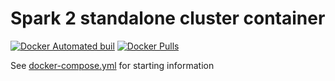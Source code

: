 Spark 2 standalone cluster container
====================================

[![Docker Automated buil](https://img.shields.io/docker/automated/jrottenberg/ffmpeg.svg)](https://hub.docker.com/r/produktion/spark/)
[![Docker Pulls](https://img.shields.io/docker/pulls/mashape/kong.svg)](https://hub.docker.com/r/produktion/spark/)

See [docker-compose.yml](docker-compose.yml) for starting information